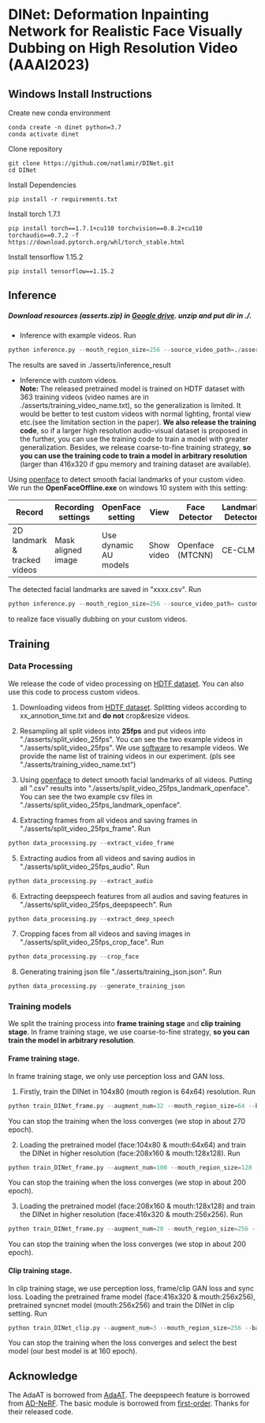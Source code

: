 # DINet: Deformation Inpainting Network for Realistic Face Visually Dubbing on High Resolution Video (AAAI2023)

## Windows Install Instructions
Create new conda environment
```
conda create -n dinet python=3.7
conda activate dinet
```

Clone repository
```
git clone https://github.com/natlamir/DINet.git
cd DINet
```

Install Dependencies
```
pip install -r requirements.txt
```

Install torch 1.7.1
```
pip install torch==1.7.1+cu110 torchvision==0.8.2+cu110 torchaudio==0.7.2 -f https://download.pytorch.org/whl/torch_stable.html
```

Install tensorflow 1.15.2
```
pip install tensorflow==1.15.2
```

## Inference
##### Download resources (asserts.zip) in [Google drive](https://drive.google.com/drive/folders/1rPtOo9Uuhc59YfFVv4gBmkh0_oG0nCQb?usp=share_link). unzip and put dir in ./.
+  Inference with example videos.  Run 
  ```python 
python inference.py --mouth_region_size=256 --source_video_path=./asserts/examples/testxxx.mp4 --source_openface_landmark_path=./asserts/examples/testxxx.csv --driving_audio_path=./asserts/examples/driving_audio_xxx.wav --pretrained_clip_DINet_path=./asserts/clip_training_DINet_256mouth.pth  
```
The results are saved in ./asserts/inference_result

+  Inference with custom videos.  
**Note:** The released pretrained model is trained on HDTF dataset with 363 training videos (video names are in ./asserts/training_video_name.txt), so the generalization is limited. It would be better to test custom videos with normal lighting, frontal view etc.(see the limitation section in the paper).  **We also release the training code**, so if a larger high resolution audio-visual dataset is proposed in the further, you can use the training code to train a model with greater generalization. Besides, we release coarse-to-fine training strategy, **so you can use the training code to train a model in arbitrary resolution** (larger than 416x320 if gpu memory and training dataset are available).

Using [openface](https://github.com/TadasBaltrusaitis/OpenFace) to detect smooth facial landmarks of your custom video. We run the **OpenFaceOffline.exe** on windows 10 system with this setting:
  
| Record | Recording settings |  OpenFace setting | View | Face Detector | Landmark Detector |
|--|--|--|--|--|--|
| 2D landmark & tracked videos | Mask aligned image | Use dynamic AU models | Show video  | Openface (MTCNN)| CE-CLM |

The detected facial landmarks are saved in "xxxx.csv". Run 
  ```python 
python inference.py --mouth_region_size=256 --source_video_path= custom video path --source_openface_landmark_path=  detected landmark path --driving_audio_path= driving audio path --pretrained_clip_DINet_path=./asserts/clip_training_DINet_256mouth.pth  
```
to realize face visually dubbing on your custom videos.
## Training
### Data Processing
We release the code of video processing on [HDTF dataset](https://github.com/MRzzm/HDTF). You can also use this code to process custom videos.

 1. Downloading videos from [HDTF dataset](https://github.com/MRzzm/HDTF). Splitting videos according to xx_annotion_time.txt and **do not** crop&resize videos.
 2. Resampling all split videos into **25fps** and put videos into "./asserts/split_video_25fps". You can see the two example videos in "./asserts/split_video_25fps". We use [software](http://www.pcfreetime.com/formatfactory/cn/index.html) to resample videos. We provide the name list of training videos in  our experiment. (pls see "./asserts/training_video_name.txt")
 3. Using [openface](https://github.com/TadasBaltrusaitis/OpenFace) to detect smooth facial landmarks of all videos. Putting all ".csv" results into "./asserts/split_video_25fps_landmark_openface". You can see the two example csv files in "./asserts/split_video_25fps_landmark_openface".

 4. Extracting frames from all videos and saving frames in "./asserts/split_video_25fps_frame". Run 
```python 
python data_processing.py --extract_video_frame
```
 5. Extracting audios from all videos and saving audios in "./asserts/split_video_25fps_audio". Run 
 ```python 
python data_processing.py --extract_audio
```
 6. Extracting deepspeech features from all audios and saving features in "./asserts/split_video_25fps_deepspeech". Run 
  ```python 
python data_processing.py --extract_deep_speech
```
 7.  Cropping faces from all videos and saving images in "./asserts/split_video_25fps_crop_face". Run
   ```python 
python data_processing.py --crop_face
```
 8. Generating training json file "./asserts/training_json.json". Run
   ```python 
python data_processing.py --generate_training_json
```

### Training models
We split the training process into **frame training stage** and **clip training stage**. In frame training stage, we use coarse-to-fine strategy, **so you can train the model in arbitrary resolution**.

#### Frame training stage.
In frame training stage, we only use perception loss and GAN loss.

 1. Firstly, train the DINet in 104x80 (mouth region is 64x64) resolution. Run 
   ```python 
python train_DINet_frame.py --augment_num=32 --mouth_region_size=64 --batch_size=24 --result_path=./asserts/training_model_weight/frame_training_64
```
You can stop the training when the loss converges (we stop in about 270 epoch).

 2. Loading the pretrained model (face:104x80 & mouth:64x64) and train the DINet in higher resolution (face:208x160 & mouth:128x128). Run
   ```python 
python train_DINet_frame.py --augment_num=100 --mouth_region_size=128 --batch_size=80 --coarse2fine --coarse_model_path=./asserts/training_model_weight/frame_training_64/xxxxxx.pth --result_path=./asserts/training_model_weight/frame_training_128
```
You can stop the training when the loss converges (we stop in about 200 epoch).

 3. Loading the pretrained model (face:208x160 & mouth:128x128) and train the DINet in higher resolution (face:416x320 & mouth:256x256). Run
   ```python 
python train_DINet_frame.py --augment_num=20 --mouth_region_size=256 --batch_size=12 --coarse2fine --coarse_model_path=./asserts/training_model_weight/frame_training_128/xxxxxx.pth --result_path=./asserts/training_model_weight/frame_training_256
```
You can stop the training when the loss converges (we stop in about 200 epoch).

#### Clip training stage.
In clip training stage, we use perception loss, frame/clip GAN loss and sync loss. Loading the pretrained frame model (face:416x320 & mouth:256x256), pretrained syncnet model (mouth:256x256) and train the DINet in clip setting. Run
   ```python 
python train_DINet_clip.py --augment_num=3 --mouth_region_size=256 --batch_size=3 --pretrained_syncnet_path=./asserts/syncnet_256mouth.pth --pretrained_frame_DINet_path=./asserts/training_model_weight/frame_training_256/xxxxx.pth --result_path=./asserts/training_model_weight/clip_training_256
```
You can stop the training when the loss converges and select the best model (our best model is at 160 epoch).

## Acknowledge
The AdaAT is borrowed from [AdaAT](https://github.com/MRzzm/AdaAT). The deepspeech feature is borrowed from [AD-NeRF](https://github.com/YudongGuo/AD-NeRF). The basic module is borrowed from [first-order](https://github.com/AliaksandrSiarohin/first-order-model). Thanks for their released code.
